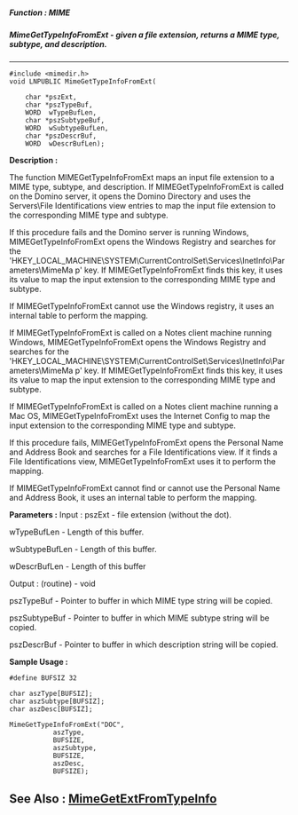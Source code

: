 ##### Function : MIME
##### MimeGetTypeInfoFromExt - given a file extension, returns a MIME type, subtype, and description.

---
```
#include <mimedir.h>
void LNPUBLIC MimeGetTypeInfoFromExt(

	char *pszExt,
	char *pszTypeBuf,
	WORD  wTypeBufLen,
	char *pszSubtypeBuf,
	WORD  wSubtypeBufLen,
	char *pszDescrBuf,
	WORD  wDescrBufLen);
```
**Description :**

The function MIMEGetTypeInfoFromExt maps an input file extension to a MIME 
type, subtype, and description.  If MIMEGetTypeInfoFromExt is called on the 
Domino server, it opens the Domino Directory and uses the Servers\File 
Identifications view entries to map the input file extension to the 
corresponding MIME type and subtype.

If this procedure fails and the Domino server is running Windows, 
MIMEGetTypeInfoFromExt opens the Windows Registry and searches for the 
'HKEY_LOCAL_MACHINE\SYSTEM\CurrentControlSet\Services\InetInfo\Parameters\MimeMa
p' key.  If MIMEGetTypeInfoFromExt finds this key, it uses its value to map the 
input extension to the corresponding MIME type and subtype.

If MIMEGetTypeInfoFromExt cannot use the Windows registry, it uses an internal 
table to perform the mapping.

If MIMEGetTypeInfoFromExt is called on a Notes client machine running Windows, 
MIMEGetTypeInfoFromExt opens the Windows Registry and searches for the 
'HKEY_LOCAL_MACHINE\SYSTEM\CurrentControlSet\Services\InetInfo\Parameters\MimeMa
p' key.  If MIMEGetTypeInfoFromExt finds this key, it uses its value to map the 
input extension to the corresponding MIME type and subtype.

If MIMEGetTypeInfoFromExt is called on a Notes client machine running a Mac OS, 
MIMEGetTypeInfoFromExt uses the Internet Config to map the input extension to 
the corresponding MIME type and subtype.

If this procedure fails, MIMEGetTypeInfoFromExt opens the Personal Name and 
Address Book and searches for a File Identifications view.  If it finds a File 
Identifications view, MIMEGetTypeInfoFromExt uses it to perform the mapping.

If MIMEGetTypeInfoFromExt cannot find or cannot use the Personal Name and 
Address Book, it uses an internal table to perform the mapping.


**Parameters :**
Input :
pszExt  -  file extension (without the dot).

wTypeBufLen  -  Length of this buffer.

wSubtypeBufLen  -  Length of this buffer.

wDescrBufLen  -  Length of this buffer

Output :
(routine)  -  void


pszTypeBuf  -  Pointer to buffer in which MIME type string will be copied.

pszSubtypeBuf  -  Pointer to buffer in which MIME subtype string will be copied.

pszDescrBuf  -  Pointer to buffer in which description string will be copied.


**Sample Usage :**
```
#define BUFSIZ 32

char aszType[BUFSIZ];
char aszSubtype[BUFSIZ];
char aszDesc[BUFSIZ];

MimeGetTypeInfoFromExt("DOC",
	       aszType,
	       BUFSIZE,
	       aszSubtype,
	       BUFSIZE,
	       aszDesc,
	       BUFSIZE);

```
**See Also :**
[MimeGetExtFromTypeInfo](/domino-c-api-docs/reference/Func/MimeGetExtFromTypeInfo)
---
